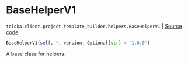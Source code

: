 # BaseHelperV1
`toloka.client.project.template_builder.helpers.BaseHelperV1` | [Source code](https://github.com/Toloka/toloka-kit/blob/v1.2.0/src/client/project/template_builder/helpers.py#L23)

```python
BaseHelperV1(self, *, version: Optional[str] = '1.0.0')
```

A base class for helpers.

